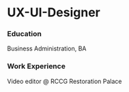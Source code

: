 # UX-UI-Designer

### Education
Business Administration, BA

### Work Experience
Video editor @ RCCG Restoration Palace
